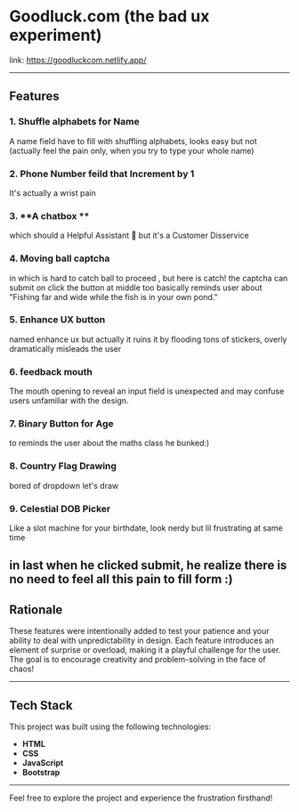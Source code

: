 # Goodluck.com (the bad ux experiment)
link:  https://goodluckcom.netlify.app/ 


---

## Features

### 1. **Shuffle alphabets for Name**
A name field have to fill with shuffling alphabets, looks easy but not (actually feel the pain only, when you try to type your whole name)

### 2. **Phone Number feild that Increment by 1**
It's actually a wrist pain

### 3. **A chatbox **
which should a Helpful Assistant 🤡 but it's a Customer Disservice

### 4. **Moving ball captcha** 
in which is hard to catch ball to proceed , but here is  catch! the captcha can submit on click the button at middle too
basically reminds user about "Fishing far and wide while the fish is in your own pond."

### 5. **Enhance UX button**
named enhance ux but actually it ruins it by flooding tons of stickers, overly dramatically misleads the user

### 6. **feedback mouth**
The mouth opening to reveal an input field is unexpected and may confuse users unfamiliar with the design.

### 7. **Binary Button for Age**
to reminds the user about the maths class he bunked:)

### 8. **Country Flag Drawing**
bored of dropdown let's draw

### 9. **Celestial DOB Picker**
Like a slot machine for your birthdate, look nerdy but lil frustrating at same time

in last when he clicked submit, he realize there is no need to feel all this pain to fill form :)
---

## Rationale
These features were intentionally added to test your patience and your ability to deal with unpredictability in design. Each feature introduces an element of surprise or overload, making it a playful challenge for the user. The goal is to encourage creativity and problem-solving in the face of chaos!

---

## Tech Stack

This project was built using the following technologies:

- **HTML**
- **CSS**
- **JavaScript**
- **Bootstrap**


---

Feel free to explore the project and experience the frustration firsthand!

